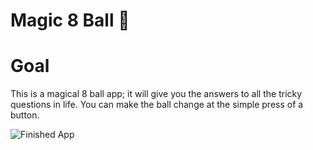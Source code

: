 # Magic 8 Ball 🎱

# Goal

This is a magical 8 ball app; it will give you the answers to all the tricky questions in life. You can make the ball change at the simple press of a button.

![Finished App](https://github.com/londonappbrewery/Images/blob/master/8-ball-flutter-gif.gif)
